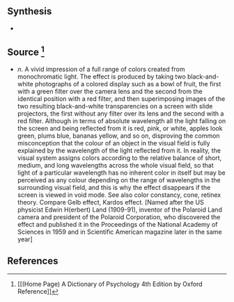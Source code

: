 ## Synthesis
- 
## Source [^1]
- $n$. A vivid impression of a full range of colors created from monochromatic light. The effect is produced by taking two black-and-white photographs of a colored display such as a bowl of fruit, the first with a green filter over the camera lens and the second from the identical position with a red filter, and then superimposing images of the two resulting black-and-white transparencies on a screen with slide projectors, the first without any filter over its lens and the second with a red filter. Although in terms of absolute wavelength all the light falling on the screen and being reflected from it is red, pink, or white, apples look green, plums blue, bananas yellow, and so on, disproving the common misconception that the colour of an object in the visual field is fully explained by the wavelength of the light reflected from it. In reality, the visual system assigns colors according to the relative balance of short, medium, and long wavelengths across the whole visual field, so that light of a particular wavelength has no inherent color in itself but may be perceived as any colour depending on the range of wavelengths in the surrounding visual field, and this is why the effect disappears if the screen is viewed in void mode. See also color constancy, cone, retinex theory. Compare Gelb effect, Kardos effect. \[Named after the US physicist Edwin H(erbert) Land (1909-91), inventor of the Polaroid Land camera and president of the Polaroid Corporation, who discovered the effect and published it in the Proceedings of the National Academy of Sciences in 1959 and in Scientific American magazine later in the same year]
## References

[^1]: [[(Home Page) A Dictionary of Psychology 4th Edition by Oxford Reference]]